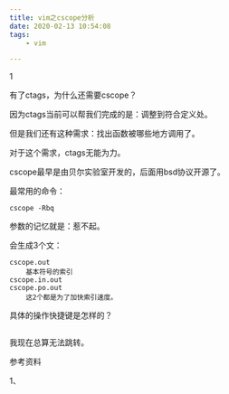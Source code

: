 ```yaml
---
title: vim之cscope分析
date: 2020-02-13 10:54:08
tags:
	- vim

---
```


1

有了ctags，为什么还需要cscope？

因为ctags当前可以帮我们完成的是：调整到符合定义处。

但是我们还有这种需求：找出函数被哪些地方调用了。

对于这个需求，ctags无能为力。

cscope最早是由贝尔实验室开发的，后面用bsd协议开源了。

最常用的命令：

```
cscope -Rbq
```

参数的记忆就是：惹不起。

会生成3个文：

```
cscope.out
	基本符号的索引
cscope.in.out
cscope.po.out
	这2个都是为了加快索引速度。
```

具体的操作快捷键是怎样的？

```

```



我现在总算无法跳转。



参考资料

1、


